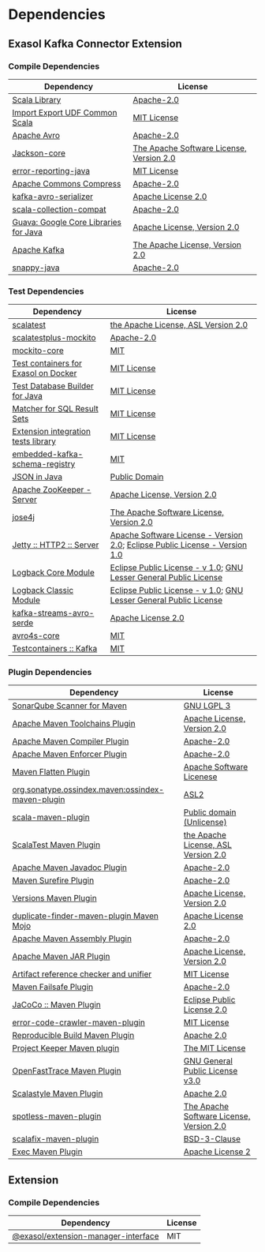 <!-- @formatter:off -->
# Dependencies

## Exasol Kafka Connector Extension

### Compile Dependencies

| Dependency                                  | License                                       |
| ------------------------------------------- | --------------------------------------------- |
| [Scala Library][0]                          | [Apache-2.0][1]                               |
| [Import Export UDF Common Scala][2]         | [MIT License][3]                              |
| [Apache Avro][4]                            | [Apache-2.0][5]                               |
| [Jackson-core][6]                           | [The Apache Software License, Version 2.0][5] |
| [error-reporting-java][7]                   | [MIT License][8]                              |
| [Apache Commons Compress][9]                | [Apache-2.0][5]                               |
| [kafka-avro-serializer][10]                 | [Apache License 2.0][11]                      |
| [scala-collection-compat][12]               | [Apache-2.0][1]                               |
| [Guava: Google Core Libraries for Java][13] | [Apache License, Version 2.0][14]             |
| [Apache Kafka][15]                          | [The Apache License, Version 2.0][14]         |
| [snappy-java][16]                           | [Apache-2.0][17]                              |

### Test Dependencies

| Dependency                                 | License                                                                                 |
| ------------------------------------------ | --------------------------------------------------------------------------------------- |
| [scalatest][18]                            | [the Apache License, ASL Version 2.0][19]                                               |
| [scalatestplus-mockito][20]                | [Apache-2.0][19]                                                                        |
| [mockito-core][21]                         | [MIT][22]                                                                               |
| [Test containers for Exasol on Docker][23] | [MIT License][24]                                                                       |
| [Test Database Builder for Java][25]       | [MIT License][26]                                                                       |
| [Matcher for SQL Result Sets][27]          | [MIT License][28]                                                                       |
| [Extension integration tests library][29]  | [MIT License][30]                                                                       |
| [embedded-kafka-schema-registry][31]       | [MIT][22]                                                                               |
| [JSON in Java][32]                         | [Public Domain][33]                                                                     |
| [Apache ZooKeeper - Server][34]            | [Apache License, Version 2.0][5]                                                        |
| [jose4j][35]                               | [The Apache Software License, Version 2.0][14]                                          |
| [Jetty :: HTTP2 :: Server][36]             | [Apache Software License - Version 2.0][19]; [Eclipse Public License - Version 1.0][37] |
| [Logback Core Module][38]                  | [Eclipse Public License - v 1.0][39]; [GNU Lesser General Public License][40]           |
| [Logback Classic Module][41]               | [Eclipse Public License - v 1.0][39]; [GNU Lesser General Public License][40]           |
| [kafka-streams-avro-serde][42]             | [Apache License 2.0][11]                                                                |
| [avro4s-core][43]                          | [MIT][22]                                                                               |
| [Testcontainers :: Kafka][44]              | [MIT][45]                                                                               |

### Plugin Dependencies

| Dependency                                              | License                                       |
| ------------------------------------------------------- | --------------------------------------------- |
| [SonarQube Scanner for Maven][46]                       | [GNU LGPL 3][47]                              |
| [Apache Maven Toolchains Plugin][48]                    | [Apache License, Version 2.0][5]              |
| [Apache Maven Compiler Plugin][49]                      | [Apache-2.0][5]                               |
| [Apache Maven Enforcer Plugin][50]                      | [Apache-2.0][5]                               |
| [Maven Flatten Plugin][51]                              | [Apache Software Licenese][5]                 |
| [org.sonatype.ossindex.maven:ossindex-maven-plugin][52] | [ASL2][14]                                    |
| [scala-maven-plugin][53]                                | [Public domain (Unlicense)][54]               |
| [ScalaTest Maven Plugin][55]                            | [the Apache License, ASL Version 2.0][19]     |
| [Apache Maven Javadoc Plugin][56]                       | [Apache-2.0][5]                               |
| [Maven Surefire Plugin][57]                             | [Apache-2.0][5]                               |
| [Versions Maven Plugin][58]                             | [Apache License, Version 2.0][5]              |
| [duplicate-finder-maven-plugin Maven Mojo][59]          | [Apache License 2.0][11]                      |
| [Apache Maven Assembly Plugin][60]                      | [Apache-2.0][5]                               |
| [Apache Maven JAR Plugin][61]                           | [Apache License, Version 2.0][5]              |
| [Artifact reference checker and unifier][62]            | [MIT License][63]                             |
| [Maven Failsafe Plugin][64]                             | [Apache-2.0][5]                               |
| [JaCoCo :: Maven Plugin][65]                            | [Eclipse Public License 2.0][66]              |
| [error-code-crawler-maven-plugin][67]                   | [MIT License][68]                             |
| [Reproducible Build Maven Plugin][69]                   | [Apache 2.0][14]                              |
| [Project Keeper Maven plugin][70]                       | [The MIT License][71]                         |
| [OpenFastTrace Maven Plugin][72]                        | [GNU General Public License v3.0][73]         |
| [Scalastyle Maven Plugin][74]                           | [Apache 2.0][11]                              |
| [spotless-maven-plugin][75]                             | [The Apache Software License, Version 2.0][5] |
| [scalafix-maven-plugin][76]                             | [BSD-3-Clause][77]                            |
| [Exec Maven Plugin][78]                                 | [Apache License 2][5]                         |

## Extension

### Compile Dependencies

| Dependency                                | License |
| ----------------------------------------- | ------- |
| [@exasol/extension-manager-interface][79] | MIT     |

[0]: https://www.scala-lang.org/
[1]: https://www.apache.org/licenses/LICENSE-2.0
[2]: https://github.com/exasol/import-export-udf-common-scala/
[3]: https://github.com/exasol/import-export-udf-common-scala/blob/main/LICENSE
[4]: https://avro.apache.org
[5]: https://www.apache.org/licenses/LICENSE-2.0.txt
[6]: https://github.com/FasterXML/jackson-core
[7]: https://github.com/exasol/error-reporting-java/
[8]: https://github.com/exasol/error-reporting-java/blob/main/LICENSE
[9]: https://commons.apache.org/proper/commons-compress/
[10]: http://confluent.io/kafka-avro-serializer
[11]: http://www.apache.org/licenses/LICENSE-2.0.html
[12]: http://www.scala-lang.org/
[13]: https://github.com/google/guava
[14]: http://www.apache.org/licenses/LICENSE-2.0.txt
[15]: https://kafka.apache.org
[16]: https://github.com/xerial/snappy-java
[17]: https://www.apache.org/licenses/LICENSE-2.0.html
[18]: http://www.scalatest.org
[19]: http://www.apache.org/licenses/LICENSE-2.0
[20]: https://github.com/scalatest/scalatestplus-mockito
[21]: https://github.com/mockito/mockito
[22]: https://opensource.org/licenses/MIT
[23]: https://github.com/exasol/exasol-testcontainers/
[24]: https://github.com/exasol/exasol-testcontainers/blob/main/LICENSE
[25]: https://github.com/exasol/test-db-builder-java/
[26]: https://github.com/exasol/test-db-builder-java/blob/main/LICENSE
[27]: https://github.com/exasol/hamcrest-resultset-matcher/
[28]: https://github.com/exasol/hamcrest-resultset-matcher/blob/main/LICENSE
[29]: https://github.com/exasol/extension-manager/
[30]: https://github.com/exasol/extension-manager/blob/main/LICENSE
[31]: https://github.com/embeddedkafka/embedded-kafka-schema-registry
[32]: https://github.com/douglascrockford/JSON-java
[33]: https://github.com/stleary/JSON-java/blob/master/LICENSE
[34]: http://zookeeper.apache.org/zookeeper
[35]: https://bitbucket.org/b_c/jose4j/
[36]: https://eclipse.org/jetty/http2-parent/http2-server
[37]: https://www.eclipse.org/org/documents/epl-v10.php
[38]: http://logback.qos.ch/logback-core
[39]: http://www.eclipse.org/legal/epl-v10.html
[40]: http://www.gnu.org/licenses/old-licenses/lgpl-2.1.html
[41]: http://logback.qos.ch/logback-classic
[42]: http://confluent.io/kafka-streams-avro-serde
[43]: https://github.com/sksamuel/avro4s
[44]: https://java.testcontainers.org
[45]: http://opensource.org/licenses/MIT
[46]: http://sonarsource.github.io/sonar-scanner-maven/
[47]: http://www.gnu.org/licenses/lgpl.txt
[48]: https://maven.apache.org/plugins/maven-toolchains-plugin/
[49]: https://maven.apache.org/plugins/maven-compiler-plugin/
[50]: https://maven.apache.org/enforcer/maven-enforcer-plugin/
[51]: https://www.mojohaus.org/flatten-maven-plugin/
[52]: https://sonatype.github.io/ossindex-maven/maven-plugin/
[53]: http://github.com/davidB/scala-maven-plugin
[54]: http://unlicense.org/
[55]: https://www.scalatest.org/user_guide/using_the_scalatest_maven_plugin
[56]: https://maven.apache.org/plugins/maven-javadoc-plugin/
[57]: https://maven.apache.org/surefire/maven-surefire-plugin/
[58]: https://www.mojohaus.org/versions/versions-maven-plugin/
[59]: https://basepom.github.io/duplicate-finder-maven-plugin
[60]: https://maven.apache.org/plugins/maven-assembly-plugin/
[61]: https://maven.apache.org/plugins/maven-jar-plugin/
[62]: https://github.com/exasol/artifact-reference-checker-maven-plugin/
[63]: https://github.com/exasol/artifact-reference-checker-maven-plugin/blob/main/LICENSE
[64]: https://maven.apache.org/surefire/maven-failsafe-plugin/
[65]: https://www.jacoco.org/jacoco/trunk/doc/maven.html
[66]: https://www.eclipse.org/legal/epl-2.0/
[67]: https://github.com/exasol/error-code-crawler-maven-plugin/
[68]: https://github.com/exasol/error-code-crawler-maven-plugin/blob/main/LICENSE
[69]: http://zlika.github.io/reproducible-build-maven-plugin
[70]: https://github.com/exasol/project-keeper/
[71]: https://github.com/exasol/project-keeper/blob/main/LICENSE
[72]: https://github.com/itsallcode/openfasttrace-maven-plugin
[73]: https://www.gnu.org/licenses/gpl-3.0.html
[74]: http://www.scalastyle.org
[75]: https://github.com/diffplug/spotless
[76]: https://github.com/evis/scalafix-maven-plugin
[77]: https://opensource.org/licenses/BSD-3-Clause
[78]: https://www.mojohaus.org/exec-maven-plugin
[79]: https://registry.npmjs.org/@exasol/extension-manager-interface/-/extension-manager-interface-0.4.1.tgz
